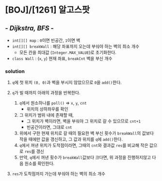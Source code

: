 # [BOJ]/[1261] 알고스팟

## *- Dijkstra, BFS -*

* `int[][] map` : `0`이면 빈공간, `1`이면 벽
* `int[][] breakWall` : 해당 좌표까지 오는데 부숴야 하는 벽의 최소 개수
  * 모든 칸을 최대값 (`Integer.MAX_VALUE`)로 초기화한다.
* `class Wall` : (`x`, `y`) 현재 좌표, `breakCnt` 벽을 부신 개수

### solution

1. `q`에 첫 위치 `(0, 0)`과 벽을 부시지 않았으므로 `0`을 `add()`한다.

2. `q`가 빌 때까지 아래의 과정을 반복한다.
   1. `q`에서 원소하나를 `poll()` => `x`, `y`, `cnt`
      * 위치의 상하좌우를 확인
   2. 그 위치가 범위 내에 존재할 때,
      * 그 위치가 벽이라면, 벽을 부숴야 그 위치로 갈 수 있으므로 `cnt+1`
      * 빈공간이라면, 그대로 `cnt`
   3. 위에서 구한 현재 위치로 갈 때의 필요한 벽 부신 횟수가 `breakWall`의 값보다 작을 때에만 값을 갱신하고, 그 값과 위치를 `q`에 `add()`한다.
   4. `q`에서 꺼낸 위치가 도착점이라면, 그때의 `cnt`와 결과값 `res`를 비교해 작은 값으로 `res`를 갱신
   5. 만약, `q`에서 꺼낸 횟수가 `breakWall`값보다 크다면, 위 과정을 진행하지않고 다음 원소를 확인한다.
3. `res`가 도착점까지 가는데 부숴야 하는 벽의 최소 개수

